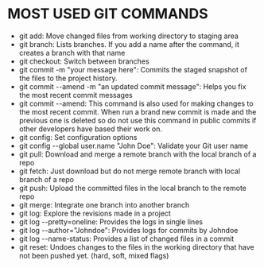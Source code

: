# MOST USED GIT COMMANDS

* git add: Move changed files from working directory to staging area
* git branch: Lists branches. If you add a name after the command, it creates a branch with that name
* git checkout: Switch between branches
* git commit -m "your message here": Commits the staged snapshot of the files to the project history.
* git commit --amend -m "an updated commit message": Helps you fix the most recent commit messages
* git commit --amend: This command is also used for making changes to the most recent commit. When run a brand new commit is made and the previous one is deleted so do not use this command in public commits if other developers have based their work on.
* git config: Set configuration options
* git config --global user.name "John Doe": Validate your Git user name
* git pull: Download and merge a remote branch with the local branch of a repo
* git fetch: Just download but do not merge remote branch with local branch of a repo
* git push: Upload the committed files in the local branch to the remote repo
* git merge: Integrate one branch into another branch
* git log: Explore the revisions made in a project
* git log --pretty=oneline: Provides the logs in single lines
* git log --author="Johndoe": Provides logs for commits by Johndoe
* git log --name-status: Provides a list of changed files in a commit
* git reset: Undoes changes to the files in the working directory that have not been pushed yet. (hard, soft, mixed flags)

